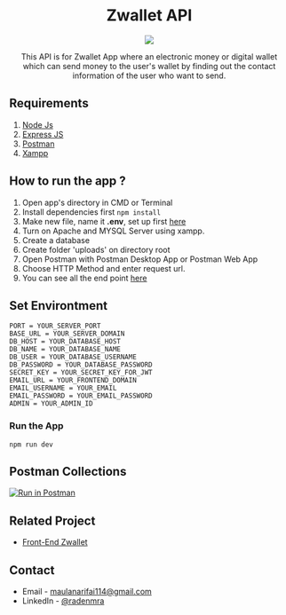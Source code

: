 <h1 align="center">Zwallet API</h1>

<p align="center">
  <a href="https://nodejs.org/" target="blank">
    <img src="https://cdn-images-1.medium.com/max/871/1*d2zLEjERsrs1Rzk_95QU9A.png">
  </a>
</p>

<p align="center">
  This API is for Zwallet App where an electronic money or digital wallet which can send money to the user's wallet by finding out the contact information of the user who want to send.
</p>

## Requirements

1. [Node Js](https://nodejs.org/en/download/)
2. [Express JS](https://expressjs.com/en/starter/installing.html)
3. [Postman](https://www.getpostman.com/)
4. [Xampp](https://www.apachefriends.org/download.html)

## How to run the app ?

1. Open app's directory in CMD or Terminal
2. Install dependencies first
   `npm install`
3. Make new file, name it **.env**, set up first [here](#set-nvirontment)
4. Turn on Apache and MYSQL Server using xampp.
5. Create a database
6. Create folder 'uploads' on directory root
7. Open Postman with Postman Desktop App or Postman Web App
8. Choose HTTP Method and enter request url.
9. You can see all the end point [here](#postman-collections)

## Set Environtment

```
PORT = YOUR_SERVER_PORT
BASE_URL = YOUR_SERVER_DOMAIN
DB_HOST = YOUR_DATABASE_HOST
DB_NAME = YOUR_DATABASE_NAME
DB_USER = YOUR_DATABASE_USERNAME
DB_PASSWORD = YOUR_DATABASE_PASSWORD
SECRET_KEY = YOUR_SECRET_KEY_FOR_JWT
EMAIL_URL = YOUR_FRONTEND_DOMAIN
EMAIL_USERNAME = YOUR_EMAIL
EMAIL_PASSWORD = YOUR_EMAIL_PASSWORD
ADMIN = YOUR_ADMIN_ID
```

### Run the App

```
npm run dev
```

## Postman Collections

[![Run in Postman](https://run.pstmn.io/button.svg)](https://app.getpostman.com/run-collection/8440ce58c5bda5694bb1)

## Related Project

- [Front-End Zwallet](https://github.com/maulanarifai114/frontend-zwallet)

<!-- CONTACT -->

## Contact

- Email - maulanarifai114@gmail.com
- LinkedIn - [@radenmra](https://www.linkedin.com/in/radenmra/)
